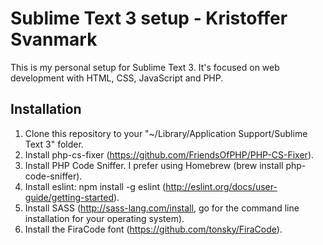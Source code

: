 Sublime Text 3 setup - Kristoffer Svanmark
==========================================

This is my personal setup for Sublime Text 3. It's focused on web development with HTML, CSS, JavaScript and PHP.

## Installation

1. Clone this repository to your "~/Library/Application Support/Sublime Text 3" folder.
2. Install php-cs-fixer (https://github.com/FriendsOfPHP/PHP-CS-Fixer).
3. Install PHP Code Sniffer. I prefer using Homebrew (brew install php-code-sniffer).
4. Install eslint: npm install -g eslint (http://eslint.org/docs/user-guide/getting-started).
5. Install SASS (http://sass-lang.com/install, go for the command line installation for your operating system).
6. Install the FiraCode font (https://github.com/tonsky/FiraCode).

